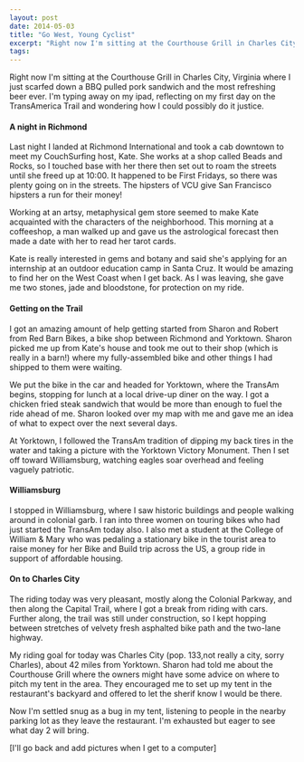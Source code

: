 ```yaml
---
layout: post
date: 2014-05-03
title: "Go West, Young Cyclist"
excerpt: "Right now I'm sitting at the Courthouse Grill in Charles City, Virginia where I just scarfed down a BBQ pulled pork sandwich and the most refreshing beer ever. I'm typing away on my ipad, reflecting on my first day on the TransAmerica Trail and wondering how I could possibly do it justice."
tags:
---
```


Right now I'm sitting at the Courthouse Grill in Charles City, Virginia where I just scarfed down a BBQ pulled pork sandwich and the most refreshing beer ever. I'm typing away on my ipad, reflecting on my first day on the TransAmerica Trail and wondering how I could possibly do it justice.

#### A night in Richmond

Last night I landed at Richmond International and took a cab downtown to meet my CouchSurfing host, Kate. She works at a shop called Beads and Rocks, so I touched base with her there then set out to roam the streets until she freed up at 10:00. It happened to be First Fridays, so there was plenty going on in the streets. The hipsters of VCU give San Francisco hipsters a run for their money! 

Working at an artsy, metaphysical gem store seemed to make Kate acquainted with the characters of the neighborhood. This morning at a coffeeshop, a man walked up and gave us the astrological forecast then made a date with her to read her tarot cards. 

Kate is really interested in gems and botany and said she's applying for an internship at an outdoor education camp in Santa Cruz. It would be amazing to find her on the West Coast when I get back. As I was leaving, she gave me two stones, jade and bloodstone, for protection on my ride. 

#### Getting on the Trail

I got an amazing amount of help getting started from Sharon and Robert from Red Barn Bikes, a bike shop between Richmond and Yorktown. Sharon picked me up from Kate's house and took me out to their shop (which is really in a barn!) where my fully-assembled bike and other things I had shipped to them were waiting. 

We put the bike in the car and headed for Yorktown, where the TransAm begins, stopping for lunch at a local drive-up diner on the way. I got a chicken fried steak sandwich that would be more than enough to fuel the ride ahead of me. Sharon looked over my map with me and gave me an idea of what to expect over the next several days.

At Yorktown, I followed the TransAm tradition of dipping my back tires in the water and taking a picture with the Yorktown Victory Monument. Then I set off toward Williamsburg, watching eagles soar overhead and feeling vaguely patriotic. 

#### Williamsburg
 
I stopped in Williamsburg, where I saw historic buildings and people walking around in colonial garb. I ran into three women on touring bikes who had just started the TransAm today also. I also met a student at the College of William & Mary who was pedaling a stationary bike in the tourist area to raise money for her Bike and Build trip across the US, a group ride in support of affordable housing.

####  On to Charles City

The riding today was very pleasant, mostly along the Colonial Parkway, and then along the Capital Trail, where I got a break from riding with cars. Further along, the trail was still under construction, so I kept hopping between stretches of velvety fresh asphalted bike path and the two-lane highway.

My riding goal for today was Charles City (pop. 133,not really a city, sorry Charles), about 42 miles from Yorktown. Sharon had told me about the Courthouse Grill where the owners might have some advice on where to pitch my tent in the area. They encouraged me to set up my tent in the restaurant's backyard and offered to let the sherif know I would be there. 

Now I'm settled snug as a bug in my tent, listening to people in the nearby parking lot as they leave the restaurant. I'm exhausted but eager to see what day 2 will bring. 

[I'll go back and add pictures when I get to a computer]